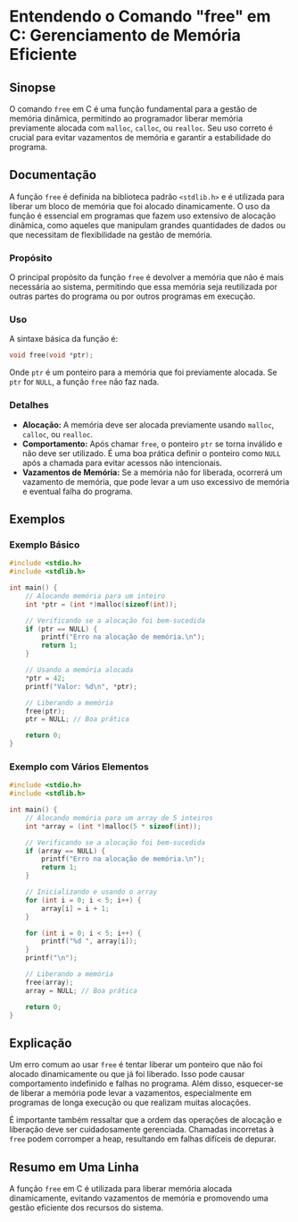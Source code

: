 <!--
Meta Description: # Entendendo o Comando "free" em C: Gerenciamento de Memória Eficiente ## Sinopse O comando `free` em C é uma função fundamental para a gestão de memó...
Meta Keywords: memória, free, que, ptr, int
-->

# Entendendo o Comando "free" em C: Gerenciamento de Memória Eficiente

## Sinopse
O comando `free` em C é uma função fundamental para a gestão de memória dinâmica, permitindo ao programador liberar memória previamente alocada com `malloc`, `calloc`, ou `realloc`. Seu uso correto é crucial para evitar vazamentos de memória e garantir a estabilidade do programa.

## Documentação
A função `free` é definida na biblioteca padrão `<stdlib.h>` e é utilizada para liberar um bloco de memória que foi alocado dinamicamente. O uso da função é essencial em programas que fazem uso extensivo de alocação dinâmica, como aqueles que manipulam grandes quantidades de dados ou que necessitam de flexibilidade na gestão de memória.

### Propósito
O principal propósito da função `free` é devolver a memória que não é mais necessária ao sistema, permitindo que essa memória seja reutilizada por outras partes do programa ou por outros programas em execução.

### Uso
A sintaxe básica da função é:
```c
void free(void *ptr);
```
Onde `ptr` é um ponteiro para a memória que foi previamente alocada. Se `ptr` for `NULL`, a função `free` não faz nada.

### Detalhes
- **Alocação:** A memória deve ser alocada previamente usando `malloc`, `calloc`, ou `realloc`.
- **Comportamento:** Após chamar `free`, o ponteiro `ptr` se torna inválido e não deve ser utilizado. É uma boa prática definir o ponteiro como `NULL` após a chamada para evitar acessos não intencionais.
- **Vazamentos de Memória:** Se a memória não for liberada, ocorrerá um vazamento de memória, que pode levar a um uso excessivo de memória e eventual falha do programa.

## Exemplos

### Exemplo Básico
```c
#include <stdio.h>
#include <stdlib.h>

int main() {
    // Alocando memória para um inteiro
    int *ptr = (int *)malloc(sizeof(int));

    // Verificando se a alocação foi bem-sucedida
    if (ptr == NULL) {
        printf("Erro na alocação de memória.\n");
        return 1;
    }

    // Usando a memória alocada
    *ptr = 42;
    printf("Valor: %d\n", *ptr);

    // Liberando a memória
    free(ptr);
    ptr = NULL; // Boa prática

    return 0;
}
```

### Exemplo com Vários Elementos
```c
#include <stdio.h>
#include <stdlib.h>

int main() {
    // Alocando memória para um array de 5 inteiros
    int *array = (int *)malloc(5 * sizeof(int));

    // Verificando se a alocação foi bem-sucedida
    if (array == NULL) {
        printf("Erro na alocação de memória.\n");
        return 1;
    }

    // Inicializando e usando o array
    for (int i = 0; i < 5; i++) {
        array[i] = i + 1;
    }

    for (int i = 0; i < 5; i++) {
        printf("%d ", array[i]);
    }
    printf("\n");

    // Liberando a memória
    free(array);
    array = NULL; // Boa prática

    return 0;
}
```

## Explicação
Um erro comum ao usar `free` é tentar liberar um ponteiro que não foi alocado dinamicamente ou que já foi liberado. Isso pode causar comportamento indefinido e falhas no programa. Além disso, esquecer-se de liberar a memória pode levar a vazamentos, especialmente em programas de longa execução ou que realizam muitas alocações.

É importante também ressaltar que a ordem das operações de alocação e liberação deve ser cuidadosamente gerenciada. Chamadas incorretas à `free` podem corromper a heap, resultando em falhas difíceis de depurar.

## Resumo em Uma Linha
A função `free` em C é utilizada para liberar memória alocada dinamicamente, evitando vazamentos de memória e promovendo uma gestão eficiente dos recursos do sistema.